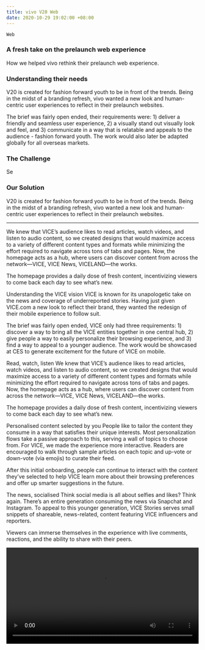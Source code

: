```yaml
---
title: vivo V20 Web
date: 2020-10-29 19:02:00 +08:00
---
```


`Web`

<h3>A fresh take on the prelaunch web experience</h3>
<p>How we helped vivo rethink their prelaunch web experience.</h3>

<h3>Understanding their needs</h3>
<p>V20 is created for fashion forward youth to be in front of the trends. Being in the midst of a branding refresh, vivo wanted a new look and human-centric user experiences to reflect in their prelaunch websites.</p>

<p>The brief was fairly open ended, their requirements were: 1) deliver a friendly and seamless user experience, 2) a visually stand out visually look and feel, and 3) communicate in a way that is relatable and appeals to the audience - fashion forward youth. The work would also later be adapted globally for all overseas markets.</p>

<h3>The Challenge</h3>
<p>Se</p>

<h3>Our Solution</h3>
<p>V20 is created for fashion forward youth to be in front of the trends. Being in the midst of a branding refresh, vivo wanted a new look and human-centric user experiences to reflect in their prelaunch websites.</p>

- - - - - - - - - - - - - - - - - - - - - - - - - - - - - - - - - - - - - - - - - - -

We knew that VICE’s audience likes to read articles, watch videos, and listen to audio content, so we created designs that would maximize access to a variety of different content types and formats while minimizing the effort required to navigate across tons of tabs and pages. Now, the homepage acts as a hub, where users can discover content from across the network—VICE, VICE News, VICELAND—the works.

The homepage provides a daily dose of fresh content, incentivizing viewers to come back each day to see what’s new.

Understanding the VICE vision
VICE is known for its unapologetic take on the news and coverage of underreported stories. Having just given VICE.com a new look to reflect their brand, they wanted the redesign of their mobile experience to follow suit.

The brief was fairly open ended, VICE only had three requirements: 1) discover a way to bring all the VICE entities together in one central hub, 2) give people a way to easily personalize their browsing experience, and 3) find a way to appeal to a younger audience. The work would be showcased at CES to generate excitement for the future of VICE on mobile.


Read, watch, listen
We knew that VICE’s audience likes to read articles, watch videos, and listen to audio content, so we created designs that would maximize access to a variety of different content types and formats while minimizing the effort required to navigate across tons of tabs and pages. Now, the homepage acts as a hub, where users can discover content from across the network—VICE, VICE News, VICELAND—the works.

The homepage provides a daily dose of fresh content, incentivizing viewers to come back each day to see what’s new.


Personalised content selected by you
People like to tailor the content they consume in a way that satisfies their unique interests. Most personalization flows take a passive approach to this, serving a wall of topics to choose from. For VICE, we made the experience more interactive. Readers are encouraged to walk through sample articles on each topic and up-vote or down-vote (via emojis) to curate their feed.

After this initial onboarding, people can continue to interact with the content they’ve selected to help VICE learn more about their browsing preferences and offer up smarter suggestions in the future.

The news, socialised
Think social media is all about selfies and likes? Think again. There’s an entire generation consuming the news via Snapchat and Instagram. To appeal to this younger generation, VICE Stories serves small snippets of shareable, news-related, content featuring VICE influencers and reporters.

Viewers can immerse themselves in the experience with live comments, reactions, and the ability to share with their peers.

<p>
<video width="100%"  preload="metadata" controls autoplay loop>
  <source src="https://s3.amazonaws.com/kitmeng.com/img/vivo-V20/VIVO+V20%E9%A2%84%E7%83%AD%E5%8A%A8%E6%95%8808-10+(1).mp4#t=0.00" type="video/mp4">
  Your browser does not support HTML5 video.
</video>
</p>








<br>
<div class="whitespace-xs"></div>

<div class="whitespace"></div>